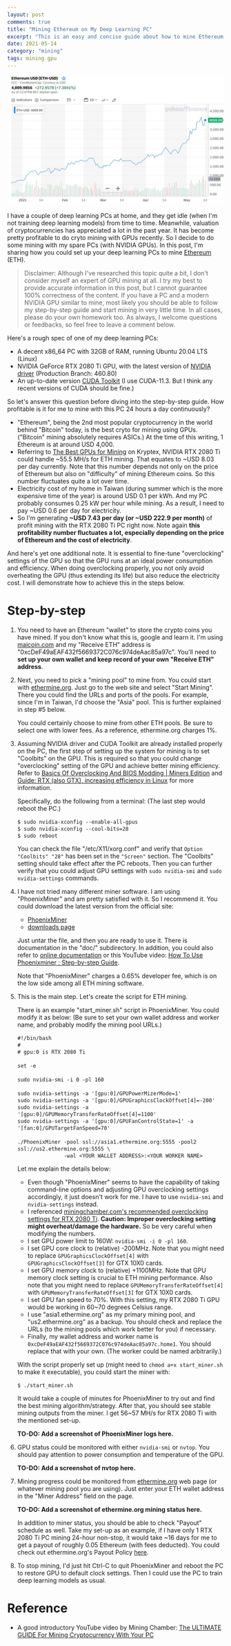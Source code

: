 ```yaml
---
layout: post
comments: true
title: "Mining Ethereum on My Deep Learning PC"
excerpt: "This is an easy and concise guide about how to mine Ethereum on a deep learning PC."
date: 2021-05-14
category: "mining"
tags: mining gpu
---
```


![Ethereum price in the past 6 months](/assets/2021-05-14-mining-eth/eth-price-2021-05-14.jpg)

I have a couple of deep learning PCs at home, and they get idle (when I'm not training deep learning models) from time to time.  Meanwhile, valuation of cryptocurrencies has appreciated a lot in the past year.  It has become pretty profitable to do cryto mining with GPUs recently.  So I decide to do some mining with my spare PCs (with NVIDIA GPUs).  In this post, I'm sharing how you could set up your deep learning PCs to mine [Ethereum](https://en.wikipedia.org/wiki/Ethereum) (ETH).

> Disclaimer:  Although I've researched this topic quite a bit, I don't consider myself an expert of GPU mining at all.  I try my best to provide accurate information in this post, but I cannot guarantee 100% correctness of the content.  If you have a PC and a modern NVIDIA GPU similar to mine, most likely you should be able to follow my step-by-step guide and start mining in very little time.  In all cases, please do your own homework too.  As always, I welcome questions or feedbacks, so feel free to leave a comment below.

Here's a rough spec of one of my deep learning PCs:

* A decent x86_64 PC with 32GB of RAM, running Ubuntu 20.04 LTS (Linux)
* NVIDIA GeForce RTX 2080 Ti GPU, with the latest version of [NVIDIA driver](https://www.nvidia.com/Download/index.aspx) (Production Branch: 460.80)
* An up-to-date version [CUDA Toolkit](https://developer.nvidia.com/cuda-toolkit) (I use CUDA-11.3.  But I think any recent versions of CUDA should be fine.)

So let's answer this question before diving into the step-by-step guide.  How profitable is it for me to mine with this PC 24 hours a day continuously?

* "Ethereum", being the 2nd most popular cryptocurrency in the world behind "Bitcoin" today, is the best cryto for mining using GPUs.  ("Bitcoin" mining absolutely requires ASICs.)  At the time of this writing, 1 Ethereum is at around USD 4,000.
* Referring to [The Best GPUs for Mining](https://www.kryptex.org/en/best-gpus-for-mining) on Kryptex, NVIDIA RTX 2080 Ti could handle ~55.5 MH/s for ETH mining.  That equates to ~USD 8.03 per day currently.  Note that this number depends not only on the price of Ethereum but also on "difficulty" of mining Ethereum coins.  So this number fluctuates quite a lot over time.
* Electricity cost of my home in Taiwan (during summer which is the more expensive time of the year) is around USD 0.1 per kWh.  And my PC probably consumes 0.25 kW per hour while mining.  As a result, I need to pay ~USD 0.6 per day for electricity.
* So I'm generating **~USD 7.43 per day (or ~USD 222.9 per month)** of profit mining with the RTX 2080 Ti PC right now.  Note again **this profitability number fluctuates a lot, especially depending on the price of Ethereum and the cost of electricity**.

And here's yet one additional note.  It is essential to fine-tune "overclocking" settings of the GPU so that the GPU runs at an ideal power consumption and efficiency.  When doing overclocking properly, you not only avoid overheating the GPU (thus extending its life) but also reduce the electricity cost.  I will demonstrate how to achieve this in the steps below.

# Step-by-step

1. You need to have an Ethereum "wallet" to store the crypto coins you have mined.  If you don't know what this is, google and learn it.  I'm using [maicoin.com](https://www.maicoin.com/) and my "Receive ETH" address is "0xcDeF49aEAF432f5669372C076c974deAac85a97c".  You'll need to **set up your own wallet and keep record of your own "Receive ETH" address**.

2. Next, you need to pick a "mining pool" to mine from.  You could start with [ethermine.org](https://ethermine.org/).  Just go to the web site and select "Start Mining".  There you could find the URLs and ports of the pools.  For example, since I'm in Taiwan, I'd choose the "Asia" pool.  This is further explained in step #5 below.

   You could certainly choose to mine from other ETH pools.  Be sure to select one with lower fees.  As a reference, ethermine.org charges 1%.

3. Assuming NVIDIA driver and CUDA Toolkit are already installed properly on the PC, the first step of setting up the system for mining is to set "Coolbits" on the GPU.  This is required so that you could change "overclocking" setting of the GPU and achieve better mining efficiency.  Refer to [Basics Of Overclocking And BIOS Modding \| Miners Edition](https://youtu.be/3EFf3mvEk7o) and [Guide: RTX (also GTX), increasing efficiency in Linux](https://www.gpugrid.net/forum_thread.php?id=5113) for more information.

   Specifically, do the following from a terminal:  (The last step would reboot the PC.)

   ```shell
   $ sudo nvidia-xconfig --enable-all-gpus
   $ sudo nvidia-xconfig --cool-bits=28
   $ sudo reboot
   ```

   You can check the file "/etc/X11/xorg.conf" and verify that `Option "Coolbits" "28"` has been set in the `"Screen"` section.  The "Coolbits" setting should take effect after the PC reboots.  Then you can further verify that you could adjust GPU settings with `sudo nvidia-smi` and `sudo nvidia-settings` commands.

4. I have not tried many different miner software.  I am using "PhoenixMiner" and am pretty satisfied with it.  So I recommend it.  You could download the latest version from the official site:

   * [PhoenixMiner](https://bitcointalk.org/index.php?topic=2647654.0)
   * [downloads page](https://phoenixminer.info/downloads/)

   Just untar the file, and then you are ready to use it.  There is documentation in the "doc/" subdirectory.  In addition, you could also refer to [online documentation](https://phoenixminer.org/documentation/Introduction/) or this YouTube video: [How To Use Phoenixminer : Step-by-step Guide](https://youtu.be/6K0tgwEuMYI).

   Note that "PhoenixMiner" charges a 0.65% developer fee, which is on the low side among all ETH mining software.

5. This is the main step.  Let's create the script for ETH mining.

   There is an example "start_miner.sh" script in PhoenixMiner.  You could modify it as below:  (Be sure to set your own wallet address and worker name, and probably modify the mining pool URLs.)

   ```
   #!/bin/bash
   #
   # gpu:0 is RTX 2080 Ti

   set -e

   sudo nvidia-smi -i 0 -pl 160

   sudo nvidia-settings -a '[gpu:0]/GPUPowerMizerMode=1'
   sudo nvidia-settings -a '[gpu:0]/GPUGraphicsClockOffset[4]=-200'
   sudo nvidia-settings -a '[gpu:0]/GPUMemoryTransferRateOffset[4]=1100'
   sudo nvidia-settings -a '[gpu:0]/GPUFanControlState=1' -a '[fan:0]/GPUTargetFanSpeed=70'

   ./PhoenixMiner -pool ssl://asia1.ethermine.org:5555 -pool2 ssl://us2.ethermine.org:5555 \
                  -wal <YOUR WALLET ADDRESS>:<YOUR WORKER NAME>
   ```

   Let me explain the details below:

   * Even though "PhoenixMiner" seems to have the capability of taking command-line options and adjusting GPU overclocking settings accordingly, it just doesn't work for me.  I have to use `nvidia-smi` and `nvidia-settings` instead.
   * I referenced [miningchamber.com's recommended overclocking settings for RTX 2080 Ti](https://miningchamber.com/gpu-mining/rtx-2080-ti-mining-settings/).  **Caution:  Improper overclocking setting might overheat/damage the hardware.**  So be very careful when modifying the numbers.
   * I set GPU power limit to 160W: `nvidia-smi -i 0 -pl 160`.
   * I set GPU core clock to (relative) -200MHz.  Note that you might need to replace `GPUGraphicsClockOffset[4]` with `GPUGraphicsClockOffset[3]` for GTX 10X0 cards.
   * I set GPU memory clock to (relative) +1100MHz.  Note that GPU memory clock setting is crucial to ETH mining performance.  Also note that you might need to replace `GPUMemoryTransferRateOffset[4]` with `GPUMemoryTransferRateOffset[3]` for GTX 10X0 cards.
   * I set GPU fan speed to 70%.  With this setting, my RTX 2080 Ti GPU would be working in 60~70 degrees Celsius range.
   * I use "asia1.ethermine.org" as my primary mining pool, and "us2.ethermine.org" as a backup.  You should check and replace the URLs (to the mining pools which work better for you) if necessary.
   * Finally, my wallet address and worker name is `0xcDeF49aEAF432f5669372C076c974deAac85a97c.home1`.  You should replace that with your own.  (The worker could be named arbitrarily.)

   With the script properly set up (might need to `chmod a+x start_miner.sh` to make it executable), you could start the miner with:

   ```shell
   $ ./start_miner.sh
   ```

   It would take a couple of minutes for PhoenixMiner to try out and find the best mining algorithm/strategy.  After that, you should see stable mining outputs from the miner.  I get 56~57 MH/s for RTX 2080 Ti with the mentioned set-up.

   **TO-DO:  Add a screenshot of PhoenixMiner logs here.**

6. GPU status could be monitored with either `nvidia-smi` or `nvtop`.  You should pay attention to power consumption and temperature of the GPU.

   **TO-DO:  Add a screenshot of nvtop here.**

7. Mining progress could be monitored from [ethermine.org](https://ethermine.org/) web page (or whatever mining pool you are using).  Just enter your ETH wallet address in the "Miner Address" field on the page.

   **TO-DO:  Add a screenshot of ethermine.org mining status here.**

   In addition to miner status, you should be able to check "Payout" schedule as well.  Take my set-up as an example, if I have only 1 RTX 2080 Ti PC mining 24-hour non-stop, it would take ~16 days for me to get a payout of roughly 0.05 Ethereum (with fees deducted).  You could check out ethermine.org's Payout Policy [here](https://ethpool.freshdesk.com/support/solutions/articles/8000060967-ethermine-org-payout-policy).

8. To stop mining, I'd just hit Ctrl-C to quit PhoenixMiner and reboot the PC to restore GPU to default clock settings.  Then I could use the PC to train deep learning models as usual.

# Reference

* A good introductory YouTube video by Mining Chamber: [The ULTIMATE GUIDE For Mining Cryptocurrency With Your PC](https://youtu.be/sl_WDY00xK8)
